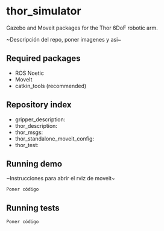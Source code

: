 # thor_simulator
Gazebo and Moveit packages for the Thor 6DoF robotic arm.

 ~Descripción del repo, poner imagenes y asi~




## Required packages
 - ROS Noetic
 - MoveIt
 - catkin_tools (recommended)


## Repository index
 
 - gripper_description:
 - thor_description:
 - thor_msgs:
 - thor_standalone_moveit_config:
 - thor_test:

## Running demo
 ~Instrucciones para abrir el rviz de moveit~

    Poner código

## Running tests

    Poner código






